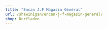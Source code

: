 ```yaml
---
title: "Encan J.F Magasin Général"
url: /shawinigan/encan-j-f-magasin-general/
shop: Dorfladen
---
```

